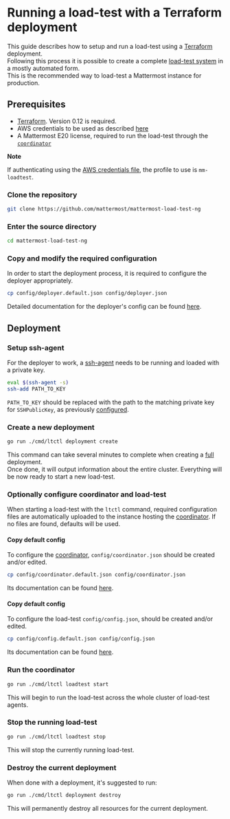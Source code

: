 # Running a load-test with a Terraform deployment

This guide describes how to setup and run a load-test using a [Terraform](https://www.terraform.io/intro/index.html) deployment.  
Following this process it is possible to create a complete [load-test system](loadtest_system.md) in a mostly automated form.  
This is the recommended way to load-test a Mattermost instance for production.

## Prerequisites

- [Terraform](https://learn.hashicorp.com/terraform/getting-started/install). Version 0.12 is required.
- AWS credentials to be used as described [here](https://www.terraform.io/docs/providers/aws/index.html#authentication)
- A Mattermost E20 license, required to run the load-test through the [`coordinator`](coordinator.md)

**Note**

If authenticating using the [AWS credentials file](https://www.terraform.io/docs/providers/aws/index.html#shared-credentials-file), the profile to use is `mm-loadtest`.

### Clone the repository

```sh
git clone https://github.com/mattermost/mattermost-load-test-ng
```

### Enter the source directory

```sh
cd mattermost-load-test-ng
```

### Copy and modify the required configuration

In order to start the deployment process, it is required to configure the deployer appropriately.

```sh
cp config/deployer.default.json config/deployer.json
```

Detailed documentation for the deployer's config can be found [here](deployer_config.md).

## Deployment

### Setup ssh-agent

For the deployer to work, a [ssh-agent](https://linux.die.net/man/1/ssh-agent) needs to be running and loaded with a private key.

```sh
eval $(ssh-agent -s)
ssh-add PATH_TO_KEY
```

`PATH_TO_KEY` should be replaced with the path to the matching private key for `SSHPublicKey`, as previously [configured](deployer_config.md).

### Create a new deployment

```sh
go run ./cmd/ltctl deployment create
```

This command can take several minutes to complete when creating a [full](loadtest_system.md) deployment.  
Once done, it will output information about the entire cluster. Everything will be now ready to start a new load-test.

### Optionally configure coordinator and load-test

When starting a load-test with the `ltctl` command, required configuration files are automatically uploaded to the instance hosting the [coordinator](coordinator.md). 
If no files are found, defaults will be used.

#### Copy default config

To configure the [coordinator](coordinator.md), `config/coordinator.json` should be created and/or edited. 

```sh
cp config/coordinator.default.json config/coordinator.json
```

Its documentation can be found [here](coordinator_config.md).

#### Copy default config

To configure the load-test `config/config.json`, should be created and/or edited.

```sh
cp config/config.default.json config/config.json
```

Its documentation can be found [here](loadtest_config.md).

### Run the coordinator

```sh
go run ./cmd/ltctl loadtest start
```

This will begin to run the load-test across the whole cluster of load-test agents.

### Stop the running load-test

```sh
go run ./cmd/ltctl loadtest stop
```

This will stop the currently running load-test.

### Destroy the current deployment

When done with a deployment, it's suggested to run:

```sh
go run ./cmd/ltctl deployment destroy
```

This will permanently destroy all resources for the current deployment.

